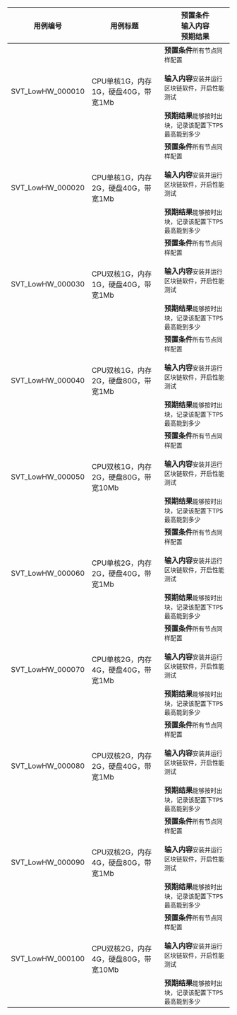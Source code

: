 |用例编号|用例标题|预置条件<br>输入内容<br>预期结果|
|----------------|----------------|----------------|
|SVT_LowHW_000010|CPU单核1G，内存1G，硬盘40G，带宽1Mb|**预置条件**`所有节点同样配置`<br><br>**输入内容**`安装并运行区块链软件，开启性能测试`<br><br>**预期结果**`能够按时出块，记录该配置下TPS最高能到多少`|
|SVT_LowHW_000020|CPU单核1G，内存2G，硬盘40G，带宽1Mb|**预置条件**`所有节点同样配置`<br><br>**输入内容**`安装并运行区块链软件，开启性能测试`<br><br>**预期结果**`能够按时出块，记录该配置下TPS最高能到多少`|
|SVT_LowHW_000030|CPU双核1G，内存1G，硬盘40G，带宽1Mb|**预置条件**`所有节点同样配置`<br><br>**输入内容**`安装并运行区块链软件，开启性能测试`<br><br>**预期结果**`能够按时出块，记录该配置下TPS最高能到多少`|
|SVT_LowHW_000040|CPU双核1G，内存2G，硬盘80G，带宽1Mb|**预置条件**`所有节点同样配置`<br><br>**输入内容**`安装并运行区块链软件，开启性能测试`<br><br>**预期结果**`能够按时出块，记录该配置下TPS最高能到多少`|
|SVT_LowHW_000050|CPU双核1G，内存2G，硬盘80G，带宽10Mb|**预置条件**`所有节点同样配置`<br><br>**输入内容**`安装并运行区块链软件，开启性能测试`<br><br>**预期结果**`能够按时出块，记录该配置下TPS最高能到多少`|
|SVT_LowHW_000060|CPU单核2G，内存2G，硬盘40G，带宽1Mb|**预置条件**`所有节点同样配置`<br><br>**输入内容**`安装并运行区块链软件，开启性能测试`<br><br>**预期结果**`能够按时出块，记录该配置下TPS最高能到多少`|
|SVT_LowHW_000070|CPU单核2G，内存4G，硬盘40G，带宽1Mb|**预置条件**`所有节点同样配置`<br><br>**输入内容**`安装并运行区块链软件，开启性能测试`<br><br>**预期结果**`能够按时出块，记录该配置下TPS最高能到多少`|
|SVT_LowHW_000080|CPU双核2G，内存2G，硬盘40G，带宽1Mb|**预置条件**`所有节点同样配置`<br><br>**输入内容**`安装并运行区块链软件，开启性能测试`<br><br>**预期结果**`能够按时出块，记录该配置下TPS最高能到多少`|
|SVT_LowHW_000090|CPU双核2G，内存4G，硬盘80G，带宽1Mb|**预置条件**`所有节点同样配置`<br><br>**输入内容**`安装并运行区块链软件，开启性能测试`<br><br>**预期结果**`能够按时出块，记录该配置下TPS最高能到多少`|
|SVT_LowHW_000100|CPU双核2G，内存4G，硬盘80G，带宽10Mb|**预置条件**`所有节点同样配置`<br><br>**输入内容**`安装并运行区块链软件，开启性能测试`<br><br>**预期结果**`能够按时出块，记录该配置下TPS最高能到多少`|
